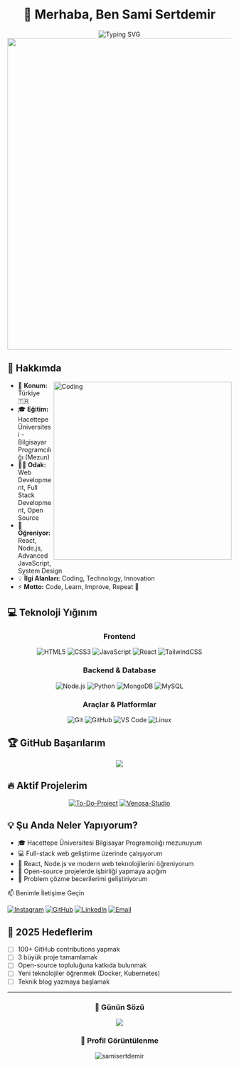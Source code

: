 <div align="center">
  
# 👋 Merhaba, Ben Sami Sertdemir

<img src="https://readme-typing-svg.herokuapp.com?font=Fira+Code&size=32&duration=2800&pause=2000&color=A855F7&center=true&vCenter=true&width=940&lines=Bilgisayar+Programc%C4%B1l%C4%B1%C4%9F%C4%B1+Mezunu;Full+Stack+Developer;Problem+%C3%87%C3%B6z%C3%BCc%C3%BC+%26+%C3%96%C4%9Frenen" alt="Typing SVG" />

<img src="https://user-images.githubusercontent.com/74038190/212284100-561aa473-3905-4a80-b561-0d28506553ee.gif" width="700">

</div>

## 🚀 Hakkımda

<img align="right" alt="Coding" width="400" src="https://user-images.githubusercontent.com/74038190/229223263-cf2e4b07-2615-4f87-9c38-e37600f8381a.gif">

- 📍 **Konum:** Türkiye 🇹🇷
- 🎓 **Eğitim:** Hacettepe Üniversitesi - Bilgisayar Programcılığı (Mezun)
- 👨‍💻 **Odak:** Web Development, Full Stack Development, Open Source
- 🌱 **Öğreniyor:** React, Node.js, Advanced JavaScript, System Design
- 💡 **İlgi Alanları:** Coding, Technology, Innovation
- ⚡ **Motto:** Code, Learn, Improve, Repeat 🔄


## 💻 Teknoloji Yığınım

<div align="center">

### Frontend
![HTML5](https://img.shields.io/badge/HTML5-E34F26?style=for-the-badge&logo=html5&logoColor=white)
![CSS3](https://img.shields.io/badge/CSS3-1572B6?style=for-the-badge&logo=css3&logoColor=white)
![JavaScript](https://img.shields.io/badge/JavaScript-F7DF1E?style=for-the-badge&logo=javascript&logoColor=black)
![React](https://img.shields.io/badge/React-20232A?style=for-the-badge&logo=react&logoColor=61DAFB)
![TailwindCSS](https://img.shields.io/badge/Tailwind_CSS-38B2AC?style=for-the-badge&logo=tailwind-css&logoColor=white)

### Backend & Database
![Node.js](https://img.shields.io/badge/Node.js-43853D?style=for-the-badge&logo=node.js&logoColor=white)
![Python](https://img.shields.io/badge/Python-14354C?style=for-the-badge&logo=python&logoColor=white)
![MongoDB](https://img.shields.io/badge/MongoDB-4EA94B?style=for-the-badge&logo=mongodb&logoColor=white)
![MySQL](https://img.shields.io/badge/MySQL-00000F?style=for-the-badge&logo=mysql&logoColor=white)

### Araçlar & Platformlar
![Git](https://img.shields.io/badge/GIT-E44C30?style=for-the-badge&logo=git&logoColor=white)
![GitHub](https://img.shields.io/badge/GitHub-100000?style=for-the-badge&logo=github&logoColor=white)
![VS Code](https://img.shields.io/badge/Visual_Studio_Code-0078D4?style=for-the-badge&logo=visual%20studio%20code&logoColor=white)
![Linux](https://img.shields.io/badge/Linux-FCC624?style=for-the-badge&logo=linux&logoColor=black)

</div>

## 🏆 GitHub Başarılarım

<div align="center">
  <img src="https://github-profile-trophy.vercel.app/?username=samisertdemir&theme=radical&no-frame=true&no-bg=false&margin-w=4&row=1" />
</div>

## 🔥 Aktif Projelerim

<div align="center">

[![To-Do-Project](https://github-readme-stats.vercel.app/api/pin/?username=samisertdemir&repo=To-Do-Project&theme=radical)](https://github.com/samisertdemir/To-Do-Project)
[![Venosa-Studio](https://github-readme-stats.vercel.app/api/pin/?username=samisertdemir&repo=venosa-studio&theme=radical)](https://github.com/samisertdemir/venosa-studio)

</div>

## 💡 Şu Anda Neler Yapıyorum?

- 🎓 Hacettepe Üniversitesi Bilgisayar Programcılığı mezunuyum
- 💻 Full-stack web geliştirme üzerinde çalışıyorum
- 🌱 React, Node.js ve modern web teknolojilerini öğreniyorum
- 🤝 Open-source projelerde işbirliği yapmaya açığım
- 🎯 Problem çözme becerilerimi geliştiriyorum

📫 Benimle İletişime Geçin

[![Instagram](https://img.shields.io/badge/Instagram-E4405F?style=for-the-badge&logo=instagram&logoColor=white)](https://www.instagram.com/sami.sertdemir)
[![GitHub](https://img.shields.io/badge/GitHub-100000?style=for-the-badge&logo=github&logoColor=white)](https://github.com/samisertdemir)
[![LinkedIn](https://img.shields.io/badge/LinkedIn-0077B5?style=for-the-badge&logo=linkedin&logoColor=white)](https://www.linkedin.com/in/yusufsamisertdemir)
[![Email](https://img.shields.io/badge/Email-D14836?style=for-the-badge&logo=gmail&logoColor=white)](mailto:yusuf23sertdemir@gmail.com)


## 🎯 2025 Hedeflerim

- [ ] 100+ GitHub contributions yapmak
- [ ] 3 büyük proje tamamlamak
- [ ] Open-source topluluğuna katkıda bulunmak
- [ ] Yeni teknolojiler öğrenmek (Docker, Kubernetes)
- [ ] Teknik blog yazmaya başlamak
      
---

<div align="center">
  
### 💭 Günün Sözü

<img src="https://quotes-github-readme.vercel.app/api?type=horizontal&theme=radical" />

### 👀 Profil Görüntülenme

<img src="https://komarev.com/ghpvc/?username=samisertdemir&label=Profile%20views&color=blueviolet&style=for-the-badge" alt="samisertdemir" />
